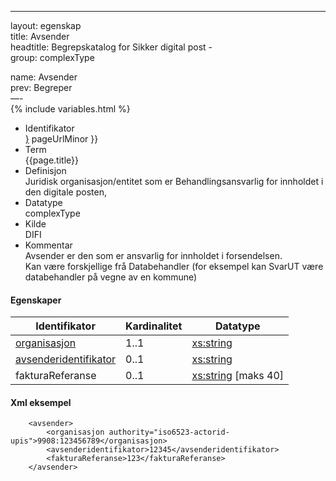 -----

layout: egenskap  
title: Avsender  
headtitle: Begrepskatalog for Sikker digital post -  
group: complexType

name: Avsender  
prev: Begreper  
—-  
{% include variables.html %}

  - Identifikator  
    <span style="{ pageUrlMinor ;">[}]({{)</span> pageUrlMinor }}
  - Term  
    {{page.title}}
  - Definisjon  
    Juridisk organisasjon/entitet som er Behandlingsansvarlig for
    innholdet i den digitale posten,
  - Datatype  
    complexType
  - Kilde  
    DIFI
  - Kommentar  
    Avsender er den som er ansvarlig for innholdet i forsendelsen.  
    Kan være forskjellige frå Databehandler (for eksempel kan SvarUT
    være databehandler på vegne av en kommune)

#### Egenskaper

| Identifikator                                          | Kardinalitet | Datatype                                                          |
| ------------------------------------------------------ | ------------ | ----------------------------------------------------------------- |
| [organisasjon](/Felles/virksomhetsidentifikator)       | 1..1         | [xs:string](http://www.w3.org/TR/xmlschema-2/#string)             |
| [avsenderidentifikator](/Felles/avsenderidentifikator) | 0..1         | [xs:string](http://www.w3.org/TR/xmlschema-2/#string)             |
| fakturaReferanse                                       | 0..1         | [xs:string](http://www.w3.org/TR/xmlschema-2/#string) \[maks 40\] |

#### Xml eksempel

``` brush: xml; toolbar: false
    <avsender>
        <organisasjon authority="iso6523-actorid-upis">9908:123456789</organisasjon>
        <avsenderidentifikator>12345</avsenderidentifikator>
        <fakturaReferanse>123</fakturaReferanse>        
    </avsender>
```
